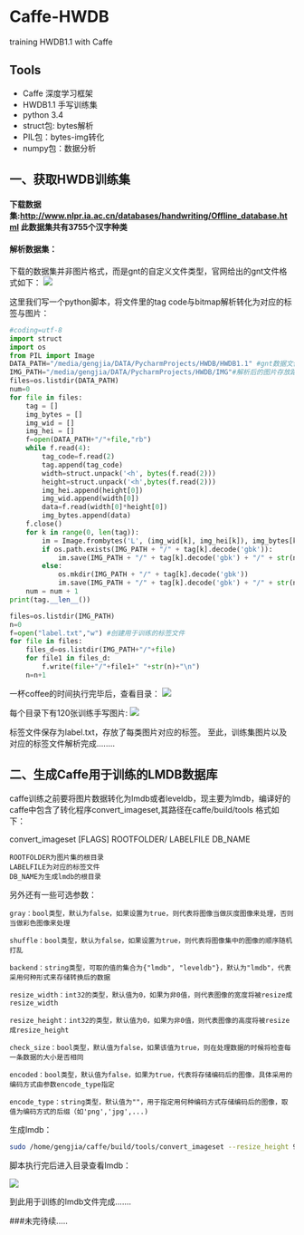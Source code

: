 # Caffe-HWDB
training HWDB1.1 with Caffe
## Tools
* Caffe 深度学习框架 
* HWDB1.1 手写训练集
* python 3.4 
* struct包: bytes解析
* PIL包：bytes-img转化
* numpy包：数据分析

## 一、获取HWDB训练集
#### 下载数据集:http://www.nlpr.ia.ac.cn/databases/handwriting/Offline_database.html 此数据集共有3755个汉字种类

#### 解析数据集：
下载的数据集并非图片格式，而是gnt的自定义文件类型，官网给出的gnt文件格式如下：
![](https://github.com/gengjia007/Caffe-HWDB/blob/master/img/gnt_format.png)

这里我们写一个python脚本，将文件里的tag code与bitmap解析转化为对应的标签与图片：
```python
#coding=utf-8
import struct
import os
from PIL import Image
DATA_PATH="/media/gengjia/DATA/PycharmProjects/HWDB/HWDB1.1" #gnt数据文件路径
IMG_PATH="/media/gengjia/DATA/PycharmProjects/HWDB/IMG"#解析后的图片存放路径
files=os.listdir(DATA_PATH)
num=0
for file in files:
    tag = []
    img_bytes = []
    img_wid = []
    img_hei = []
    f=open(DATA_PATH+"/"+file,"rb")
    while f.read(4):
        tag_code=f.read(2)
        tag.append(tag_code)
        width=struct.unpack('<h', bytes(f.read(2)))
        height=struct.unpack('<h',bytes(f.read(2)))
        img_hei.append(height[0])
        img_wid.append(width[0])
        data=f.read(width[0]*height[0])
        img_bytes.append(data)
    f.close()
    for k in range(0, len(tag)):
        im = Image.frombytes('L', (img_wid[k], img_hei[k]), img_bytes[k])
        if os.path.exists(IMG_PATH + "/" + tag[k].decode('gbk')):
            im.save(IMG_PATH + "/" + tag[k].decode('gbk') + "/" + str(num) + ".jpg")
        else:
            os.mkdir(IMG_PATH + "/" + tag[k].decode('gbk'))
            im.save(IMG_PATH + "/" + tag[k].decode('gbk') + "/" + str(num) + ".jpg")
    num = num + 1
print(tag.__len__())

files=os.listdir(IMG_PATH)
n=0
f=open("label.txt","w") #创建用于训练的标签文件
for file in files:
    files_d=os.listdir(IMG_PATH+"/"+file)
    for file1 in files_d:
        f.write(file+"/"+file1+" "+str(n)+"\n")
    n=n+1
```
一杯coffee的时间执行完毕后，查看目录：
![](https://github.com/gengjia007/Caffe-HWDB/blob/master/img/p_dir.png)

每个目录下有120张训练手写图片:
![](https://github.com/gengjia007/Caffe-HWDB/blob/master/img/p_img.png)

标签文件保存为label.txt，存放了每类图片对应的标签。
至此，训练集图片以及对应的标签文件解析完成........

## 二、生成Caffe用于训练的LMDB数据库
caffe训练之前要将图片数据转化为lmdb或者leveldb，现主要为lmdb，编译好的caffe中包含了转化程序convert_imageset,其路径在caffe/build/tools
格式如下：

convert_imageset [FLAGS] ROOTFOLDER/ LABELFILE DB_NAME  

    ROOTFOLDER为图片集的根目录
    LABELFILE为对应的标签文件
    DB_NAME为生成lmdb的根目录

另外还有一些可选参数：

    gray：bool类型，默认为false，如果设置为true，则代表将图像当做灰度图像来处理，否则当做彩色图像来处理

    shuffle：bool类型，默认为false，如果设置为true，则代表将图像集中的图像的顺序随机打乱

    backend：string类型，可取的值的集合为{"lmdb", "leveldb"}，默认为"lmdb"，代表采用何种形式来存储转换后的数据

    resize_width：int32的类型，默认值为0，如果为非0值，则代表图像的宽度将被resize成resize_width

    resize_height：int32的类型，默认值为0，如果为非0值，则代表图像的高度将被resize成resize_height

    check_size：bool类型，默认值为false，如果该值为true，则在处理数据的时候将检查每一条数据的大小是否相同

    encoded：bool类型，默认值为false，如果为true，代表将存储编码后的图像，具体采用的编码方式由参数encode_type指定

    encode_type：string类型，默认值为""，用于指定用何种编码方式存储编码后的图像，取值为编码方式的后缀（如'png','jpg',...)

生成lmdb：
```bash
sudo /home/gengjia/caffe/build/tools/convert_imageset --resize_height 96 --resize_width 96 /media/gengjia/DATA/PycharmProjects/HWDB/IMG/ /media/gengjia/DATA/PycharmProjects/HWDB/label.txt /media/gengjia/DATA/PycharmProjects/HWDB/train_lmdb/
```
脚本执行完后进入目录查看lmdb：

![](https://github.com/gengjia007/Caffe-HWDB/blob/master/img/lmdb.png)

到此用于训练的lmdb文件完成.......

###未完待续.....
